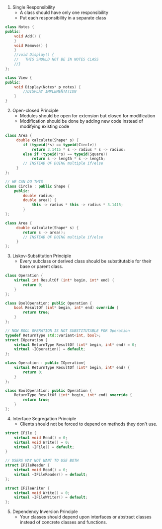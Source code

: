 1) Single Responsibility 
	* A class should have only one responsibility
	* Put each responsibility in a separate class

```cpp
class Notes {
public:
	void Add() {
	}
	void Remove() {
	}
	//void Display() {
	//	 THIS SHOULD NOT BE IN NOTES CLASS 
	//}
};

class View {
public:
	void Display(Notes* p_notes) {
		//DISPLAY IMPLEMENTATION
	}
} 
```

2) Open-closed Principle
	* Modules should be open for extension but closed for modification
	* Modification should be done by adding new code instead of modifying existing code

```cpp
class Area {
	 double calculate(Shape* s) {
		if (typeid(*s) == typeid(Circle))
			return 3.1415 * s -> radius * s -> radius;
		else if (typeid(*s) == typeid(Square))
			return s -> length * s -> length;
		// INSTEAD OF DOING multiple if/else 
	 }
};

// WE CAN DO THIS
class Circle : public Shape {
	public:
		double radius;
		double area() {
			this -> radius * this -> radius * 3.1415;
		}
};

class Area {
	 double calculate(Shape* s) {
		return s -> area();
		// INSTEAD OF DOING multiple if/else 
	 }
};
```

3) Liskov-Substitution Principle
	* Every subclass or derived class should be substitutable for their base or parent class.

```cpp
class Operation {
	virtual int ResultOf (int* begin, int* end) {
		return 0;
	}
};

class BoolOperation: public Operation {
	bool ResultOf (int* begin, int* end) override {
		return true;
	}
};

// NOW BOOL OPERATION IS NOT SUBSTITUTABLE FOR Operation
typedef ReturnType std::variant<int, bool>;
struct IOperation {
	virtual ReturnType ResultOf (int* begin, int* end) = 0;
	virtual ~IOperation() = default;
}; 

class Operation : public IOperation{
	virtual ReturnType ResultOf (int* begin, int* end) {
		return 0;
	}
};

class BoolOperation: public Operation {
	ReturnType ResultOf (int* begin, int* end) override {
		return true;
	}
};
```

4) Interface Segregation Principle
	* Clients should not be forced to depend on methods they don't use.
```cpp
struct IFile {
	virtual void Read() = 0;
	virtual void Write() = 0;
	virtual ~IFile() = default;
}

// USERS MAY NOT WANT TO USE BOTH
struct IFileReader {
	virtual void Read() = 0;
	virtual ~IFileReader() = default;
};

struct IFileWriter {
	virtual void Write() = 0;
	virtual ~IFileWriter() = default;
};
```

5) Dependency Inversion Principle
	* Your classes should depend upon interfaces or abstract classes instead of concrete classes and functions.